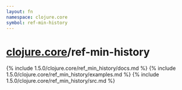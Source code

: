 ```yaml
---
layout: fn
namespace: clojure.core
symbol: ref-min-history
---
```


# [clojure.core](../)/ref-min-history

{% include 1.5.0/clojure.core/ref_min_history/docs.md %}
{% include 1.5.0/clojure.core/ref_min_history/examples.md %}
{% include 1.5.0/clojure.core/ref_min_history/src.md %}

